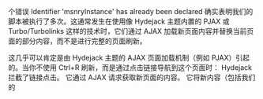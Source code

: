 个错误 Identifier 'msnryInstance' has already been declared 确实表明我们的脚本被执行了多次。这通常发生在使用像 Hydejack 主题内置的 PJAX 或 Turbo/Turbolinks 这样的技术时，它们通过 AJAX 加载新页面内容并替换当前页面的部分内容，而不是进行完整的页面刷新。

这几乎可以肯定是由 Hydejack 主题的 AJAX 页面加载机制（例如 PJAX）引起的。当你不使用 Ctrl+R 刷新，而是通过点击链接导航到这个页面时：
Hydejack 拦截了链接点击。
它通过 AJAX 请求获取新页面的内容。
它将新内容（包括我们的 <script> 块）注入到当前页面的某个部分，替换旧内容。
关键： 这个过程通常不会触发标准的 DOMContentLoaded 或 window.load 事件，因为整个文档并没有重新加载。
因此，我们的脚本虽然运行了，但它所依赖的启动事件从未发生。我们之前尝试监听的 turbo:load 或 turbolinks:load 显然也不是 Hydejack 使用的事件。
解决方案：使用 MutationObserver

script 不可以使用 // 注释，否则会报错